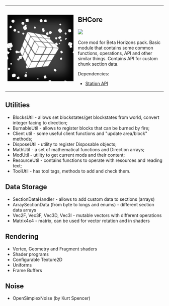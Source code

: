 <table>
	<tbody>
		<tr>
			<td width="210px"><img src="https://github.com/paulevsGitch/BHCore/blob/main/icon.png"/></td>		
			<td>
				<h2 align="left">BHCore</h2>
				<a href="https://jitpack.io/#paulevsGitch/BHCore"><img src="https://jitpack.io/v/paulevsGitch/BHCore.svg"></a>
				<p>
					Core mod for Beta Horizons pack.
					Basic module that contains some common functions, operations, API and other similar things.
					Contains API for custom chunk section data.
				</p>
				<p>
					Dependencies:
					<ul>
						<li><a href="https://github.com/ModificationStation/StationAPI">Station API</a></li>
					</ul>
				</p>
			</td>		
		</tr>
	</tbody>
</table>

## Utilities
- BlocksUtil - allows set blockstates/get blockstates from world, convert integer facing to direction;
- BurnableUtil - allows to register blocks that can be burned by fire;
- Client util - some useful client functions and "update area/block" methods;
- DisposeUtil - utility to register Disposable objects;
- MathUtil - a set of mathematical functions and Direction arrays;
- ModUtil - utility to get current mods and their content;
- ResourceUtil - contains functions to operate with resources and reading text;
- ToolUtil - has tool tags, methods to add and check them.

## Data Storage
- SectionDataHandler - allows to add custom data to sections (arrays)
- ArraySectionData (from byte to longs and enums) - different section data arrays
- Vec2F, Vec3F, Vec3D, Vec3I - mutable vectors with different operations
- Matrix4x4 - matrix, can be used for vector rotation and in shaders

## Rendering
- Vertex, Geometry and Fragment shaders
- Shader programs
- Configurable Texture2D
- Uniforms
- Frame Buffers

## Noise
- OpenSimplexNoise (by Kurt Spencer)